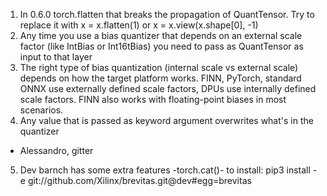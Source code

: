 1. In 0.6.0 torch.flatten that breaks the propagation of QuantTensor. Try to replace it with x = x.flatten(1) or x = x.view(x.shape[0], -1) 
2. Any time you use a bias quantizer that depends on an external scale factor (like IntBias or Int16tBias) you need to pass as QuantTensor as input to that layer 
3. The right type of bias quantization (internal scale vs external scale) depends on how the target platform works. FINN, PyTorch, standard ONNX use externally defined scale factors, DPUs use internally defined scale factors. FINN also works with floating-point biases in most scenarios. 
4. Any value that is passed as keyword argument overwrites what's in the quantizer

* Alessandro, gitter

5. Dev barnch has some extra features -torch.cat()- to install: 
    pip3 install -e git://github.com/Xilinx/brevitas.git@dev#egg=brevitas
